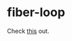 # fiber-loop

Check [this](https://github.com/oychao/fiber-loop/blob/master/test/index.spec.js) out.
